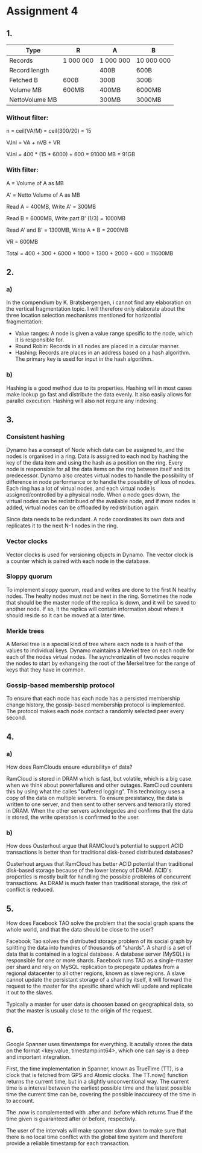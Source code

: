 # Assignment 4


## 1.

| Type           | R         | A         | B          |
| -------------- | --------- | --------- | ---------- |
| Records        | 1 000 000 | 1 000 000 | 10 000 000 |
| Record length  |           | 400B      | 600B       |
| Fetched B      | 600B      | 300B      | 300B       |
| Volume MB      | 600MB     | 400MB     | 6000MB     |
| NettoVolume MB |           | 300MB     | 3000MB     |

### Without filter:
n = ceil(VA/M) = ceil(300/20) = 15

VJnl = VA + nVB + VR

VJnl = 400 * (15 * 6000) + 600 = 91000 MB = 91GB

### With filter:
A = Volume of A as MB

A' = Netto Volume of A as MB

Read A = 400MB, Write A' = 300MB

Read B = 6000MB, Write part B' (1/3) = 1000MB

Read A' and B' = 1300MB, Write A * B = 2000MB

VR = 600MB

Total = 400 + 300 + 6000 + 1000 + 1300 + 2000 + 600 = 11600MB

## 2.

### a)
In the compendium by K. Bratsbergengen, i cannot find any elaboration on the vertical fragmentation topic. I will therefore only elaborate about the three location selection mechanisms mentioned for horizontial fragmentation:

* Value ranges: A node is given a value range spesific to the node, which it is responsible for.
* Round Robin: Records in all nodes are placed in a circular manner.
* Hashing: Records are places in an address based on a hash algorithm. The primary key is used for input in the hash algorithm.


### b)
Hashing is a good method due to its properties. Hashing will in most cases make lookup go fast and distribute the data evenly. It also easily allows for parallel execution. Hashing will also not require any indexing.


## 3.

### Consistent hashing
Dynamo has a consept of Node which data can be assigned to, and the nodes is organised in a ring. Data is assigned to each nod by hashing the key of the data item and using the hash as a position on the ring. Every node is responsible for all the data items on the ring between itself and its predecessor.
Dynamo also creates virtual nodes to handle the possibility of difference in node performance or to handle the possibility of loss of nodes. Each ring has a lot of virtual nodes, and each virtual node is assigned/controlled by a physical node.
When a node goes down, the virtual nodes can be redistribued of the available node, and if more nodes is added, virtual nodes can be offloaded by redistribution again.

Since data needs to be redundant. A node coordinates its own data and replicates it to the next N-1 nodes in the ring.

### Vector clocks
Vector clocks is used for versioning objects in Dynamo. The vector clock is a counter which is paired with each node in the database.

### Sloppy quorum
To implement sloppy quorum, read and writes are done to the first N healthy nodes. The healty nodes must not be next in the ring. Sometimes the node that should be the master node of the replica is down, and it will be saved to another node. If so, it the replica will contain information about where it should reside so it can be moved at a later time.

### Merkle trees
A Merkel tree is a special kind of tree where each node is a hash of the values to individual keys. Dynamo maintains a Merkel tree on each node for each of the nodes virtual nodes. The synchronizatin of two nodes require the nodes to start by exhangeing the root of the Merkel tree for the range of keys that they have in common.

### Gossip-based membership protocol
To ensure that each node has each node has a persisted membership change history, the gossip-based membership protocol is implemented. The protocol makes each node contact a randomly selected peer every second.

## 4.
### a)
How does RamClouds ensure «durability» of data?

RamCloud is stored in DRAM which is fast, but volatile, which is a big case when we think about powerfailures and other outages.
RamCloud counters this by using what the calles "buffered logging". This technology uses a copy of the data on multiple servers. To ensure presistancy, the data is written to one server, and then sent to other servers and temorarily stored in DRAM. When the other servers acknolegedes and confirms that the data is stored, the write operation is confirmed to the user.

### b)
How does Ousterhout argue that RAMCloud’s potential to support ACID transactions is better than for traditional disk-based distributed databases?

Ousterhout argues that RamCloud has better ACID potential than traditional disk-based storage because of the lower latency of DRAM. ACID's properties is mostly built for handling the possible problems of concurrent transactions. As DRAM is much faster than traditional storage, the risk of conflict is reduced.

## 5.
How does Facebook TAO solve the problem that the social graph spans the whole world, and that
the data should be close to the user?

Facebook Tao solves the distributed storage problem of its social graph by splitting the data into hundres of thousands of "shards". A shard is a set of data that is contained in a logical database. A database server (MySQL) is responsible for one or more shards. Facebook runs TAO as a single-master per shard and rely on MySQL replication to propegate updates from a regional datacenter to all other regions, known as slave regions. A slave cannot update the persistant storage of a shard by itself, it will forward the request to the master for the spesific shard which will update and replicate it out to the slaves.

Typically a master for user data is choosen based on geographical data, so that the master is usually close to the origin of the request.


## 6.
Google Spanner uses timestamps for everything. It acutally stores the data on the format <key:value, timestamp:int64>, which one can say is a deep and important integration.

First, the time implementation in Spanner, known as TrueTime (TT), is a clock that is fetched from GPS and Atomic clocks. The TT.now() function returns the current time, but in a slightly unconventional way. The current time is a interval between the earliest possible time and the latest possible time the current time can be, covering the possible inaccurecy of the time in to account.

The .now is complemented with .after and .before which returns True if the time given is guaranteed after or before, respectivly.

The user of the intervals will make spanner slow down to make sure that there is no local time conflict with the global time system and therefore provide a reliable timestamp for each transaction.
